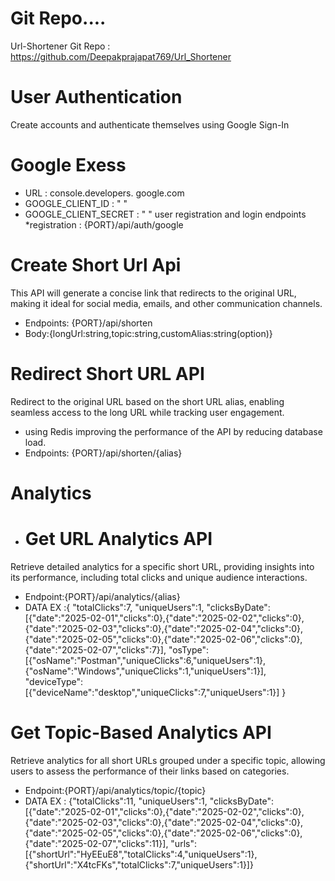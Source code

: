 # Git Repo....
Url-Shortener Git Repo : https://github.com/Deepakprajapat769/Url_Shortener

# User Authentication
Create accounts and authenticate themselves using Google Sign-In
# Google Exess
* URL : console.developers. google.com
* GOOGLE_CLIENT_ID : " "
* GOOGLE_CLIENT_SECRET : " "
user registration and login endpoints
*registration : {PORT}/api/auth/google


# Create Short Url Api
This API will generate a concise link that redirects to the original URL, making it ideal for social media, emails, and other communication channels.

* Endpoints: {PORT}/api/shorten
* Body:{longUrl:string,topic:string,customAlias:string(option)}


# Redirect Short URL API
Redirect to the original URL based on the short URL alias, enabling seamless access to the long URL while tracking user engagement.

* using Redis improving the performance of the API by reducing database load.
* Endpoints: {PORT}/api/shorten/{alias}


# Analytics

* # Get URL Analytics API
Retrieve detailed analytics for a specific short URL, providing insights into its performance, including total clicks and unique audience interactions.

* Endpoint:{PORT}/api/analytics/{alias}
* DATA EX :{
  "totalClicks":7,
  "uniqueUsers":1,
  "clicksByDate":[{"date":"2025-02-01","clicks":0},{"date":"2025-02-02","clicks":0},{"date":"2025-02-03","clicks":0},{"date":"2025-02-04","clicks":0},{"date":"2025-02-05","clicks":0},{"date":"2025-02-06","clicks":0},{"date":"2025-02-07","clicks":7}],
  "osType":[{"osName":"Postman","uniqueClicks":6,"uniqueUsers":1},{"osName":"Windows","uniqueClicks":1,"uniqueUsers":1}],
  "deviceType":[{"deviceName":"desktop","uniqueClicks":7,"uniqueUsers":1}]
  }

# Get Topic-Based Analytics API
Retrieve analytics for all short URLs grouped under a specific topic, allowing users to assess the performance of their links based on categories.

* Endpoint:{PORT}/api/analytics/topic/{topic}
* DATA EX :
{"totalClicks":11,
"uniqueUsers":1,
"clicksByDate":[{"date":"2025-02-01","clicks":0},{"date":"2025-02-02","clicks":0},{"date":"2025-02-03","clicks":0},{"date":"2025-02-04","clicks":0},{"date":"2025-02-05","clicks":0},{"date":"2025-02-06","clicks":0},{"date":"2025-02-07","clicks":11}],
"urls":[{"shortUrl":"HyEEuE8","totalClicks":4,"uniqueUsers":1},{"shortUrl":"X4tcFKs","totalClicks":7,"uniqueUsers":1}]}


